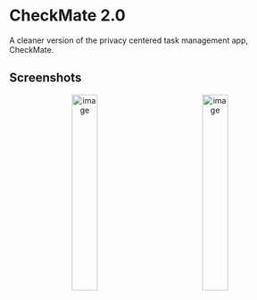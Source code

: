 # CheckMate 2.0

A cleaner version of the privacy centered task management app, CheckMate.

## Screenshots

<p align="center">
  <img src="https://github.com/thenoisyninga/checkmate_2/assets/88588593/83ea1751-abb6-48e5-ae6c-49c66c6c4749" alt="image" width="30%" height="auto">
  &nbsp
  &nbsp
  &nbsp
  &nbsp
  &nbsp
  &nbsp
  &nbsp
  &nbsp
  &nbsp
  &nbsp
  <img src="https://github.com/thenoisyninga/checkmate_2/assets/88588593/51978e51-4ed0-490f-a226-b56615edf017" alt="image" width="30%" height="auto">
</p>
